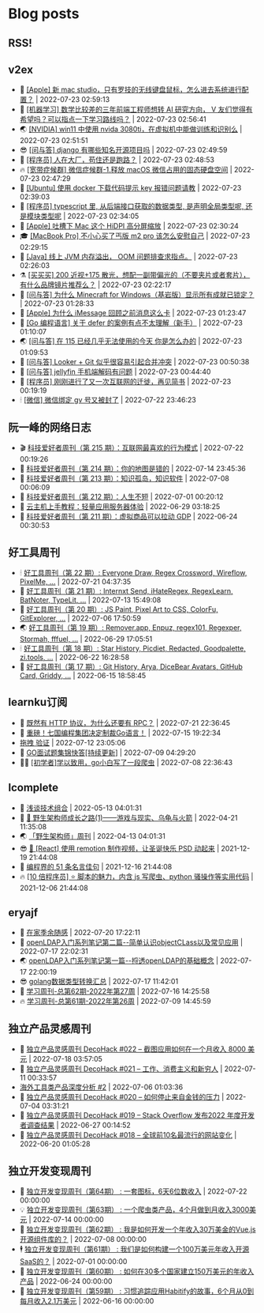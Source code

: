 # Blog posts
## RSS!



## v2ex

<!-- v2ex:START  -->
- 🫶 [[Apple] 新 mac studio，只有罗技的无线键盘鼠标，怎么进去系统进行配置？](https://www.v2ex.com/t/868161#reply0) | 2022-07-23 02:59:13 
- 🧰 [[机器学习] 数学比较差的三年前端工程师想转 AI 研究方向， V 友们觉得有希望吗？可以指点一下学习路线吗？](https://www.v2ex.com/t/868160#reply0) | 2022-07-23 02:56:41 
- 🌏 [[NVIDIA] win11 中使用 nvida 3080ti，在虚拟机中能做训练和识别么](https://www.v2ex.com/t/868159#reply1) | 2022-07-23 02:51:51 
- 😎 [[问与答] django 有哪些知名开源项目吗](https://www.v2ex.com/t/868158#reply0) | 2022-07-23 02:49:59 
- 💂 [[程序员] 人在大厂，苟住还是跑路？](https://www.v2ex.com/t/868157#reply2) | 2022-07-23 02:48:53 
- 🔥 [[宽带症候群] 微信症候群-1.释放 macOS 微信占用的固态硬盘空间](https://www.v2ex.com/t/868156#reply0) | 2022-07-23 02:47:29 
- 🦅 [[Ubuntu] 使用 docker 下载代码提示 key 报错问题请教](https://www.v2ex.com/t/868155#reply1) | 2022-07-23 02:39:03 
- 🙉 [[程序员] typescript 里, 从后端接口获取的数据类型, 是声明全局类型呢, 还是模块类型呢](https://www.v2ex.com/t/868154#reply2) | 2022-07-23 02:34:05 
- 💫 [[Apple] 吐槽下 Mac 这个 HiDPI 高分屏缩放](https://www.v2ex.com/t/868153#reply1) | 2022-07-23 02:30:24 
- 🎓 [[MacBook Pro] 不小心买了丐版 m2 pro 该怎么安慰自己](https://www.v2ex.com/t/868152#reply3) | 2022-07-23 02:29:15 
- 🗽 [[Java] 线上 JVM 内存溢出， OOM 问题排查求指点。](https://www.v2ex.com/t/868151#reply5) | 2022-07-23 02:26:03 
- ⚗️ [[买买买] 200 近视+175 散光，想配一副带偏光的（不要夹片或者套片），有什么品牌镜片推荐么？](https://www.v2ex.com/t/868150#reply1) | 2022-07-23 02:22:17 
- 🦍 [[问与答] 为什么 Minecraft for Windows（基岩版）显示所有成就已锁定？](https://www.v2ex.com/t/868148#reply5) | 2022-07-23 01:28:33 
- 🤩 [[Apple] 为什么 iMessage 回顾之前消息这么卡](https://www.v2ex.com/t/868147#reply2) | 2022-07-23 01:23:47 
- 🙉 [[Go 编程语言] 关于 defer 的案例有点不太理解（新手）](https://www.v2ex.com/t/868146#reply5) | 2022-07-23 01:10:07 
- 🌏 [[问与答] 在 115 已经几乎无法使用的今天 你是怎么办的](https://www.v2ex.com/t/868145#reply10) | 2022-07-23 01:09:53 
- 🐘 [[问与答] Looker + Git 似乎很容易引起合并冲突](https://www.v2ex.com/t/868142#reply4) | 2022-07-23 00:50:38 
- 🧰 [[问与答] jellyfin 手机端解码有问题](https://www.v2ex.com/t/868141#reply3) | 2022-07-23 00:44:40 
- 💃 [[程序员] 刚刚进行了又一次互联网的迁徙，再见简书](https://www.v2ex.com/t/868140#reply19) | 2022-07-23 00:19:19 
- 🕯 [[微信] 微信绑定 gv 号又被封了](https://www.v2ex.com/t/868139#reply7) | 2022-07-22 23:46:23 <!-- v2ex:END -->

## 阮一峰的网络日志

<!-- ruanyf:START -->
- 🎬 [科技爱好者周刊（第 215 期）：互联网最喜欢的行为模式](http://www.ruanyifeng.com/blog/2022/07/weekly-issue-215.html) | 2022-07-22 00:19:26 
- 💄 [科技爱好者周刊（第 214 期）：你的地图是错的](http://www.ruanyifeng.com/blog/2022/07/weekly-issue-214.html) | 2022-07-14 23:45:36 
- 🐎 [科技爱好者周刊（第 213 期）：知识孤岛，知识软件](http://www.ruanyifeng.com/blog/2022/07/weekly-issue-213.html) | 2022-07-08 00:06:09 
- 🤔 [科技爱好者周刊（第 212 期）：人生不短](http://www.ruanyifeng.com/blog/2022/07/weekly-issue-212.html) | 2022-07-01 00:20:12 
- 🧠 [云主机上手教程：轻量应用服务器体验](http://www.ruanyifeng.com/blog/2022/06/cloud-server-getting-started-tutorial.html) | 2022-06-29 03:18:25 
- 🎃 [科技爱好者周刊（第 211 期）：虚拟商品可以拉动 GDP](http://www.ruanyifeng.com/blog/2022/06/weekly-issue-211.html) | 2022-06-24 00:30:53 <!-- ruanyf:END -->

## 好工具周刊

<!-- bestxtools:START -->
- 🕯 [好工具周刊（第 22 期）: Everyone Draw, Regex Cross­word, Wireflow, PixelMe, ...](https://discuss-cn.bestxtools.com/d/60/1) | 2022-07-21 04:37:35 
- 🦩 [好工具周刊（第 21 期）: Internxt Send, iHateRegex, RegexLearn, BatNoter, TypeLit, ...](https://discuss-cn.bestxtools.com/d/58/1) | 2022-07-13 15:49:08 
- 🦄 [好工具周刊（第 20 期）: JS Paint, Pixel Art to CSS, ColorFu, GitExplorer, ...](https://discuss-cn.bestxtools.com/d/57/1) | 2022-07-06 17:50:59 
- 🌏 [好工具周刊（第 19 期）: Remover.app, Enpuz, regex101, Regexper, Stormah, fffuel, ...](https://discuss-cn.bestxtools.com/d/56/1) | 2022-06-29 17:05:51 
- 🕯 [好工具周刊（第 18 期）: Star History, Picdiet, Redacted, Goodpalette, zi.tools, ...](https://discuss-cn.bestxtools.com/d/47/1) | 2022-06-22 16:28:58 
- 📝 [好工具周刊（第 17 期）: Git History, Arya, DiceBear Avatars, GitHub Card, Griddy, ...](https://discuss-cn.bestxtools.com/d/43/1) | 2022-06-15 18:58:45 <!-- bestxtools:END -->


## learnku订阅

<!-- learnku:START -->
- 🦅 [既然有 HTTP 协议，为什么还要有 RPC？](https://learnku.com/laravel/t/69972) | 2022-07-21 22:36:45 
- 🦅 [重磅！七国编程集团决定制裁Go语言！](https://learnku.com/articles/69766) | 2022-07-15 19:22:34 
-  [拖拽 验证](https://learnku.com/articles/69652) | 2022-07-12 23:05:06 
- 🌈 [GO面试题集锦快答[持续更新]](https://learnku.com/articles/69250) | 2022-07-09 04:29:20 
- 🧑‍🏫 [[初学者]学以致用，go小白写了一段爬虫](https://learnku.com/go/t/69522) | 2022-07-08 22:36:43 <!-- learnku:END -->



## lcomplete

<!-- lcomplete:START -->
- 🫶 [浅谈技术组合](http://codelc.com/post/essay/%E6%B5%85%E8%B0%88%E6%8A%80%E6%9C%AF%E7%BB%84%E5%90%88/) | 2022-05-13 04:01:31 
- 🧰 [🐒 野生架构师成长之路&lpar;1&rpar;——游戏与现实、乌龟与火箭](http://codelc.com/post/growup/s01/) | 2022-04-21 11:35:08 
- 🌏 [「野生架构师」周刊](http://codelc.com/post/essay/%E9%87%8E%E7%94%9F%E6%9E%B6%E6%9E%84%E5%B8%88%E5%91%A8%E5%88%8A%E4%BB%8B%E7%BB%8D/) | 2022-04-13 04:01:31 
- 😎 [🎄 [React] 使用 remotion 制作视频，让圣诞快乐 PSD 动起来](http://codelc.com/post/dev/js/remotion/) | 2021-12-19 21:44:08 
- 💂 [编程界的 51 条名言佳句](http://codelc.com/post/dev/thinking/quotes/) | 2021-12-16 21:44:08 
- 🔥 [[10 倍程序员] ⭐ 脚本的魅力，内含 js 写爬虫、python 骚操作等实用代码](http://codelc.com/post/dev/10x/script/) | 2021-12-06 21:44:08 <!-- lcomplete:END -->

## eryajf

<!-- eryajf:START -->
- 🫶 [在家季余随感](https://wiki.eryajf.net/pages/e36842/) | 2022-07-20 17:22:11 
- 🧰 [openLDAP入门系列笔记第二篇--简单认识objectCLass以及常见应用](https://wiki.eryajf.net/pages/ea10fa/) | 2022-07-17 22:02:31 
- 🌏 [openLDAP入门系列笔记第一篇--捋透openLDAP的基础概念](https://wiki.eryajf.net/pages/aa0651/) | 2022-07-17 22:00:19 
- 😎 [golang数据类型转换汇总](https://wiki.eryajf.net/pages/33a476/) | 2022-07-17 11:42:01 
- 💂 [学习周刊-总第62期-2022年第27周](https://wiki.eryajf.net/pages/4a06ab/) | 2022-07-16 14:25:58 
- 🔥 [学习周刊-总第61期-2022年第26周](https://wiki.eryajf.net/pages/703307/) | 2022-07-09 14:45:59 <!-- eryajf:END -->



## 独立产品灵感周刊

<!-- DecoHack:START -->
- 🦣 [独立产品灵感周刊 DecoHack #022 – 截图应用如何在一个月收入 8000 美元](https://www.decohack.com/Post/774) | 2022-07-18 03:57:05 
- 🤡 [独立产品灵感周刊 DecoHack #021 – 工作、消费主义和新穷人](https://www.decohack.com/Post/753) | 2022-07-11 00:33:57 
-  [海外工具类产品深度分析 #2](https://www.decohack.com/Post/746) | 2022-07-06 01:03:36 
- 🐲 [独立产品灵感周刊 DecoHack #020 – 如何停止来自金钱的压力](https://www.decohack.com/Post/728) | 2022-07-04 03:31:21 
- 🦅 [独立产品灵感周刊 DecoHack #019 – Stack Overflow 发布2022 年度开发者调查结果](https://www.decohack.com/Post/699) | 2022-06-27 00:14:52 
- 🧰 [独立产品灵感周刊 DecoHack #018 – 全球前10名最流行的网站变化](https://www.decohack.com/Post/680) | 2022-06-20 01:05:28 <!-- DecoHack:END -->

## 独立开发变现周刊

<!-- easyindie:START -->
- 💂 [独立开发变现周刊（第64期） : 一套图标，6天6位数收入](https://www.ezindie.com/weekly/issue-64) | 2022-07-22 00:00:00 
- 💡 [独立开发变现周刊（第63期） : 一个爬虫类产品，4个月做到月收入3000美元](https://www.ezindie.com/weekly/issue-63) | 2022-07-14 00:00:00 
- 🌋 [独立开发变现周刊（第62期） : 我是如何开发一个年收入30万美金的Vue.js开源组件库的？](https://www.ezindie.com/weekly/issue-62) | 2022-07-08 00:00:00 
- 🕴 [独立开发变现周刊（第61期） : 我们是如何构建一个100万美元年收入开源SaaS的？](https://www.ezindie.com/weekly/issue-61) | 2022-07-01 00:00:00 
- 🎊 [独立开发变现周刊（第60期） : 如何在30多个国家建立150万美元的年收入产品](https://www.ezindie.com/weekly/issue-60) | 2022-06-24 00:00:00 
- 🤔 [独立开发变现周刊（第59期） : 习惯追踪应用Habitify的故事，6个月从0到每月收入2.1万美元](https://www.ezindie.com/weekly/issue-59) | 2022-06-16 00:00:00 <!-- easyindie:END -->



